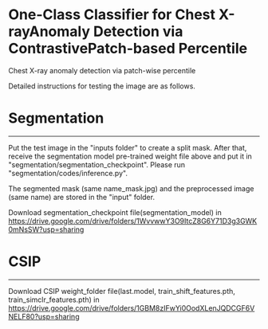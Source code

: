 
# One-Class Classifier for Chest X-rayAnomaly Detection via ContrastivePatch-based Percentile


Chest X-ray anomaly detection via patch-wise percentile



Detailed instructions for testing the image are as follows.



# Segmentation
------
Put the test image in the "inputs folder" to create a split mask. After that, receive the segmentation model pre-trained weight file above and put it in "segmentation/segmentation_checkpoint". Please run "segmentation/codes/inference.py".

The segmented mask (same name_mask.jpg) and the preprocessed image (same name) are stored in the "input" folder.

Download segmentation_checkpoint file(segmentation_model) in https://drive.google.com/drive/folders/1WvvwwY3O9ItcZ8G6Y71D3g3GWK0mNsSW?usp=sharing


# CSIP
------

Download CSIP weight_folder file(last.model, train_shift_features.pth, train_simclr_features.pth) in https://drive.google.com/drive/folders/1GBM8zIFwYi0OodXLenJQDCGF6VNELF80?usp=sharing
